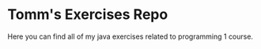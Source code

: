 # Tomm's Exercises Repo

Here you can find all of my java exercises related to programming 1 course.